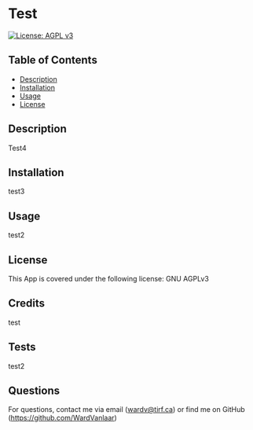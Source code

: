
# Test
[![License: AGPL v3](https://img.shields.io/badge/License-AGPL_v3-blue.svg)](https://www.gnu.org/licenses/agpl-3.0)
## Table of Contents
  * [Description](#Description)
* [Installation](#Installation)
* [Usage](#Usage)
* [License](#License)


## Description
Test4

## Installation
test3

## Usage
test2

## License
This App is covered under the following license: GNU AGPLv3

## Credits
test

## Tests
test2

## Questions
For questions, contact me via email (wardv@tirf.ca) or find me on GitHub (https://github.com/WardVanlaar)
